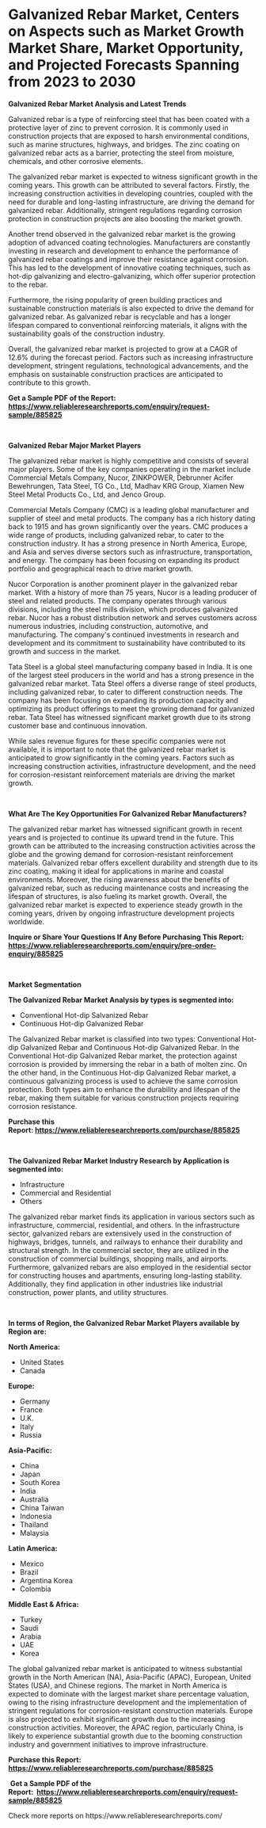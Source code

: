 <p><h1>Galvanized Rebar Market, Centers on Aspects such as Market Growth Market Share, Market Opportunity, and Projected Forecasts Spanning from 2023 to 2030</h1></p><p><strong>Galvanized Rebar Market Analysis and Latest Trends</strong></p>
<p><p>Galvanized rebar is a type of reinforcing steel that has been coated with a protective layer of zinc to prevent corrosion. It is commonly used in construction projects that are exposed to harsh environmental conditions, such as marine structures, highways, and bridges. The zinc coating on galvanized rebar acts as a barrier, protecting the steel from moisture, chemicals, and other corrosive elements.</p><p>The galvanized rebar market is expected to witness significant growth in the coming years. This growth can be attributed to several factors. Firstly, the increasing construction activities in developing countries, coupled with the need for durable and long-lasting infrastructure, are driving the demand for galvanized rebar. Additionally, stringent regulations regarding corrosion protection in construction projects are also boosting the market growth.</p><p>Another trend observed in the galvanized rebar market is the growing adoption of advanced coating technologies. Manufacturers are constantly investing in research and development to enhance the performance of galvanized rebar coatings and improve their resistance against corrosion. This has led to the development of innovative coating techniques, such as hot-dip galvanizing and electro-galvanizing, which offer superior protection to the rebar.</p><p>Furthermore, the rising popularity of green building practices and sustainable construction materials is also expected to drive the demand for galvanized rebar. As galvanized rebar is recyclable and has a longer lifespan compared to conventional reinforcing materials, it aligns with the sustainability goals of the construction industry.</p><p>Overall, the galvanized rebar market is projected to grow at a CAGR of 12.6% during the forecast period. Factors such as increasing infrastructure development, stringent regulations, technological advancements, and the emphasis on sustainable construction practices are anticipated to contribute to this growth.</p></p>
<p><strong>Get a Sample PDF of the Report:&nbsp; <a href="https://www.reliableresearchreports.com/enquiry/request-sample/885825">https://www.reliableresearchreports.com/enquiry/request-sample/885825</a></strong></p>
<p>&nbsp;</p>
<p><strong>Galvanized Rebar Major Market Players</strong></p>
<p><p>The galvanized rebar market is highly competitive and consists of several major players. Some of the key companies operating in the market include Commercial Metals Company, Nucor, ZINKPOWER, Debrunner Acifer Bewehrungen, Tata Steel, TG Co., Ltd, Madhav KRG Group, Xiamen New Steel Metal Products Co., Ltd, and Jenco Group.</p><p>Commercial Metals Company (CMC) is a leading global manufacturer and supplier of steel and metal products. The company has a rich history dating back to 1915 and has grown significantly over the years. CMC produces a wide range of products, including galvanized rebar, to cater to the construction industry. It has a strong presence in North America, Europe, and Asia and serves diverse sectors such as infrastructure, transportation, and energy. The company has been focusing on expanding its product portfolio and geographical reach to drive market growth.</p><p>Nucor Corporation is another prominent player in the galvanized rebar market. With a history of more than 75 years, Nucor is a leading producer of steel and related products. The company operates through various divisions, including the steel mills division, which produces galvanized rebar. Nucor has a robust distribution network and serves customers across numerous industries, including construction, automotive, and manufacturing. The company's continued investments in research and development and its commitment to sustainability have contributed to its growth and success in the market.</p><p>Tata Steel is a global steel manufacturing company based in India. It is one of the largest steel producers in the world and has a strong presence in the galvanized rebar market. Tata Steel offers a diverse range of steel products, including galvanized rebar, to cater to different construction needs. The company has been focusing on expanding its production capacity and optimizing its product offerings to meet the growing demand for galvanized rebar. Tata Steel has witnessed significant market growth due to its strong customer base and continuous innovation.</p><p>While sales revenue figures for these specific companies were not available, it is important to note that the galvanized rebar market is anticipated to grow significantly in the coming years. Factors such as increasing construction activities, infrastructure development, and the need for corrosion-resistant reinforcement materials are driving the market growth.</p></p>
<p>&nbsp;</p>
<p><strong>What Are The Key Opportunities For Galvanized Rebar Manufacturers?</strong></p>
<p><p>The galvanized rebar market has witnessed significant growth in recent years and is projected to continue its upward trend in the future. This growth can be attributed to the increasing construction activities across the globe and the growing demand for corrosion-resistant reinforcement materials. Galvanized rebar offers excellent durability and strength due to its zinc coating, making it ideal for applications in marine and coastal environments. Moreover, the rising awareness about the benefits of galvanized rebar, such as reducing maintenance costs and increasing the lifespan of structures, is also fueling its market growth. Overall, the galvanized rebar market is expected to experience steady growth in the coming years, driven by ongoing infrastructure development projects worldwide.</p></p>
<p><strong>Inquire or Share Your Questions If Any Before Purchasing This Report: <a href="https://www.reliableresearchreports.com/enquiry/pre-order-enquiry/885825">https://www.reliableresearchreports.com/enquiry/pre-order-enquiry/885825</a></strong></p>
<p>&nbsp;</p>
<p><strong>Market Segmentation</strong></p>
<p><strong>The Galvanized Rebar Market Analysis by types is segmented into:</strong></p>
<p><ul><li>Conventional Hot-dip Salvanized Rebar</li><li>Continuous Hot-dip Galvanized Rebar</li></ul></p>
<p><p>The Galvanized Rebar market is classified into two types: Conventional Hot-dip Galvanized Rebar and Continuous Hot-dip Galvanized Rebar. In the Conventional Hot-dip Galvanized Rebar market, the protection against corrosion is provided by immersing the rebar in a bath of molten zinc. On the other hand, in the Continuous Hot-dip Galvanized Rebar market, a continuous galvanizing process is used to achieve the same corrosion protection. Both types aim to enhance the durability and lifespan of the rebar, making them suitable for various construction projects requiring corrosion resistance.</p></p>
<p><strong>Purchase this Report:&nbsp;<a href="https://www.reliableresearchreports.com/purchase/885825">https://www.reliableresearchreports.com/purchase/885825</a></strong></p>
<p>&nbsp;</p>
<p><strong>The Galvanized Rebar Market Industry Research by Application is segmented into:</strong></p>
<p><ul><li>Infrastructure</li><li>Commercial and Residential</li><li>Others</li></ul></p>
<p><p>The galvanized rebar market finds its application in various sectors such as infrastructure, commercial, residential, and others. In the infrastructure sector, galvanized rebars are extensively used in the construction of highways, bridges, tunnels, and railways to enhance their durability and structural strength. In the commercial sector, they are utilized in the construction of commercial buildings, shopping malls, and airports. Furthermore, galvanized rebars are also employed in the residential sector for constructing houses and apartments, ensuring long-lasting stability. Additionally, they find application in other industries like industrial construction, power plants, and utility structures.</p></p>
<p>&nbsp;</p>
<p><strong>In terms of Region, the Galvanized Rebar Market Players available by Region are:</strong></p>
<p>
    <p> <strong> North America: </strong>
        <ul>
            <li>United States</li>
            <li>Canada</li>
        </ul>
        </p> 
    <p> <strong> Europe: </strong>
        <ul>
            <li>Germany</li>
            <li>France</li>
            <li>U.K.</li>
            <li>Italy</li>
            <li>Russia</li>
        </ul>
        </p> 
    <p> <strong> Asia-Pacific: </strong>
        <ul>
            <li>China</li>
            <li>Japan</li>
            <li>South Korea</li>
            <li>India</li>
            <li>Australia</li>
            <li>China Taiwan</li>
            <li>Indonesia</li>
            <li>Thailand</li>
            <li>Malaysia</li>
        </ul>
        </p> 
    <p> <strong> Latin America: </strong>
        <ul>
            <li>Mexico</li>
            <li>Brazil</li>
            <li>Argentina Korea</li>
            <li>Colombia</li>
        </ul>
        </p> 
    <p> <strong> Middle East & Africa: </strong>
        <ul>
            <li>Turkey</li>
            <li>Saudi</li>
            <li>Arabia</li>
            <li>UAE</li>
            <li>Korea</li>
        </ul>
    </p>
    </p>
<p><p>The global galvanized rebar market is anticipated to witness substantial growth in the North American (NA), Asia-Pacific (APAC), European, United States (USA), and Chinese regions. The market in North America is expected to dominate with the largest market share percentage valuation, owing to the rising infrastructure development and the implementation of stringent regulations for corrosion-resistant construction materials. Europe is also projected to exhibit significant growth due to the increasing construction activities. Moreover, the APAC region, particularly China, is likely to experience substantial growth due to the booming construction industry and government initiatives to improve infrastructure.</p></p>
<p><strong>Purchase this Report: <a href="https://www.reliableresearchreports.com/purchase/885825">https://www.reliableresearchreports.com/purchase/885825</a></strong></p>
<p>&nbsp;<strong>Get a Sample PDF of the Report:&nbsp;&nbsp;<a href="https://www.reliableresearchreports.com/enquiry/request-sample/885825">https://www.reliableresearchreports.com/enquiry/request-sample/885825</a></strong></p>
<p><strong></strong></p>
<p>Check more reports on https://www.reliableresearchreports.com/</p>